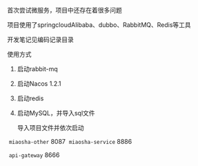 首次尝试微服务，项目中还存在着很多问题

项目使用了springcloudAlibaba、dubbo、RabbitMQ、Redis等工具

开发笔记见编码记录目录

使用方式
1. 启动rabbit-mq
2. 启动Nacos 1.2.1
3. 启动redis
4. 启动MySQL，并导入sql文件

   导入项目文件并依次启动

​    `miaosha-other`  8087
​    `miaosha-service` 8886

​	`api-gateway` 8666 

